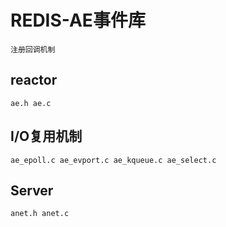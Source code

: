 # REDIS-AE事件库 #
    注册回调机制
    
## reactor ##
    ae.h ae.c

## I/O复用机制 ##
    ae_epoll.c ae_evport.c ae_kqueue.c ae_select.c


## Server ##
    anet.h anet.c


